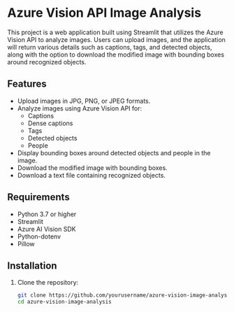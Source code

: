 # Azure Vision API Image Analysis

This project is a web application built using Streamlit that utilizes the Azure Vision API to analyze images. Users can upload images, and the application will return various details such as captions, tags, and detected objects, along with the option to download the modified image with bounding boxes around recognized objects.

## Features

- Upload images in JPG, PNG, or JPEG formats.
- Analyze images using Azure Vision API for:
  - Captions
  - Dense captions
  - Tags
  - Detected objects
  - People
- Display bounding boxes around detected objects and people in the image.
- Download the modified image with bounding boxes.
- Download a text file containing recognized objects.

## Requirements

- Python 3.7 or higher
- Streamlit
- Azure AI Vision SDK
- Python-dotenv
- Pillow

## Installation

1. Clone the repository:
   ```bash
   git clone https://github.com/yourusername/azure-vision-image-analysis.git
   cd azure-vision-image-analysis
